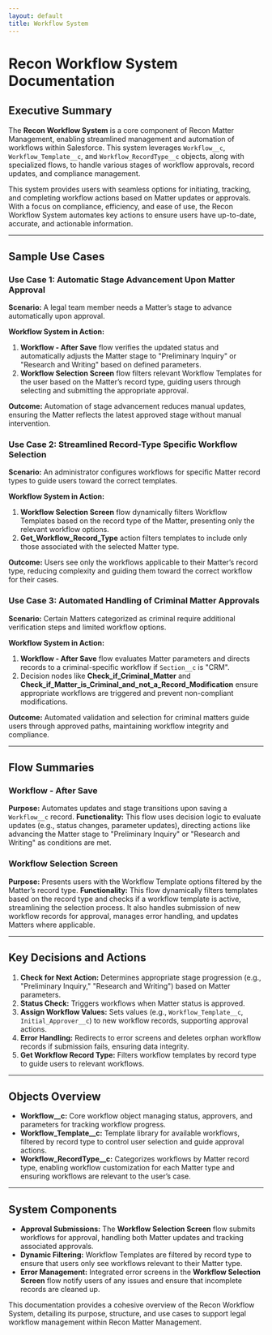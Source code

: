 ```yaml
---
layout: default
title: Workflow System
---
```


# Recon Workflow System Documentation

## Executive Summary

The **Recon Workflow System** is a core component of Recon Matter Management, enabling streamlined management and automation of workflows within Salesforce. This system leverages `Workflow__c`, `Workflow_Template__c`, and `Workflow_RecordType__c` objects, along with specialized flows, to handle various stages of workflow approvals, record updates, and compliance management. 

This system provides users with seamless options for initiating, tracking, and completing workflow actions based on Matter updates or approvals. With a focus on compliance, efficiency, and ease of use, the Recon Workflow System automates key actions to ensure users have up-to-date, accurate, and actionable information.

---

## Sample Use Cases

### Use Case 1: Automatic Stage Advancement Upon Matter Approval

**Scenario:** A legal team member needs a Matter’s stage to advance automatically upon approval.

**Workflow System in Action:**
1. **Workflow - After Save** flow verifies the updated status and automatically adjusts the Matter stage to "Preliminary Inquiry" or "Research and Writing" based on defined parameters.
2. **Workflow Selection Screen** flow filters relevant Workflow Templates for the user based on the Matter’s record type, guiding users through selecting and submitting the appropriate approval.

**Outcome:** Automation of stage advancement reduces manual updates, ensuring the Matter reflects the latest approved stage without manual intervention.

### Use Case 2: Streamlined Record-Type Specific Workflow Selection

**Scenario:** An administrator configures workflows for specific Matter record types to guide users toward the correct templates.

**Workflow System in Action:**
1. **Workflow Selection Screen** flow dynamically filters Workflow Templates based on the record type of the Matter, presenting only the relevant workflow options.
2. **Get_Workflow_Record_Type** action filters templates to include only those associated with the selected Matter type.

**Outcome:** Users see only the workflows applicable to their Matter’s record type, reducing complexity and guiding them toward the correct workflow for their cases.

### Use Case 3: Automated Handling of Criminal Matter Approvals

**Scenario:** Certain Matters categorized as criminal require additional verification steps and limited workflow options.

**Workflow System in Action:**
1. **Workflow - After Save** flow evaluates Matter parameters and directs records to a criminal-specific workflow if `Section__c` is "CRM".
2. Decision nodes like **Check_if_Criminal_Matter** and **Check_if_Matter_is_Criminal_and_not_a_Record_Modification** ensure appropriate workflows are triggered and prevent non-compliant modifications.

**Outcome:** Automated validation and selection for criminal matters guide users through approved paths, maintaining workflow integrity and compliance.

---

## Flow Summaries

### Workflow - After Save

**Purpose:** Automates updates and stage transitions upon saving a `Workflow__c` record.
**Functionality:** This flow uses decision logic to evaluate updates (e.g., status changes, parameter updates), directing actions like advancing the Matter stage to "Preliminary Inquiry" or "Research and Writing" as conditions are met.

### Workflow Selection Screen

**Purpose:** Presents users with the Workflow Template options filtered by the Matter’s record type.
**Functionality:** This flow dynamically filters templates based on the record type and checks if a workflow template is active, streamlining the selection process. It also handles submission of new workflow records for approval, manages error handling, and updates Matters where applicable.

---

## Key Decisions and Actions

1. **Check for Next Action:** Determines appropriate stage progression (e.g., "Preliminary Inquiry," "Research and Writing") based on Matter parameters.
2. **Status Check:** Triggers workflows when Matter status is approved.
3. **Assign Workflow Values:** Sets values (e.g., `Workflow_Template__c`, `Initial_Approver__c`) to new workflow records, supporting approval actions.
4. **Error Handling:** Redirects to error screens and deletes orphan workflow records if submission fails, ensuring data integrity.
5. **Get Workflow Record Type:** Filters workflow templates by record type to guide users to relevant workflows.

---

## Objects Overview

- **Workflow__c:** Core workflow object managing status, approvers, and parameters for tracking workflow progress.
- **Workflow_Template__c:** Template library for available workflows, filtered by record type to control user selection and guide approval actions.
- **Workflow_RecordType__c:** Categorizes workflows by Matter record type, enabling workflow customization for each Matter type and ensuring workflows are relevant to the user’s case.

---

## System Components

- **Approval Submissions:** The **Workflow Selection Screen** flow submits workflows for approval, handling both Matter updates and tracking associated approvals.
- **Dynamic Filtering:** Workflow Templates are filtered by record type to ensure that users only see workflows relevant to their Matter type.
- **Error Management:** Integrated error screens in the **Workflow Selection Screen** flow notify users of any issues and ensure that incomplete records are cleaned up.

This documentation provides a cohesive overview of the Recon Workflow System, detailing its purpose, structure, and use cases to support legal workflow management within Recon Matter Management.
